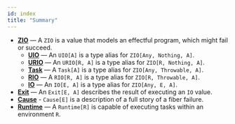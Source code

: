 ```yaml
---
id: index
title: "Summary"
---
```


 - **[ZIO](zio.md)** — A `ZIO` is a value that models an effectful program, which might fail or succeed.
   + **[UIO](uio.md)** — An `UIO[A]` is a type alias for `ZIO[Any, Nothing, A]`.
   + **[URIO](urio.md)** — An `URIO[R, A]` is a type alias for `ZIO[R, Nothing, A]`.
   + **[Task](task.md)** — A `Task[A]` is a type alias for `ZIO[Any, Throwable, A]`.
   + **[RIO](rio.md)** — A `RIO[R, A]` is a type alias for `ZIO[R, Throwable, A]`.
   + **[IO](io.md)** — An `IO[E, A]` is a type alias for `ZIO[Any, E, A]`.
- **[Exit](exit.md)** — An `Exit[E, A]` describes the result of executing an `IO` value.
- **[Cause](cause.md)** - `Cause[E]` is a description of a full story of a fiber failure. 
- **[Runtime](runtime.md)** — A `Runtime[R]` is capable of executing tasks within an environment `R`.
